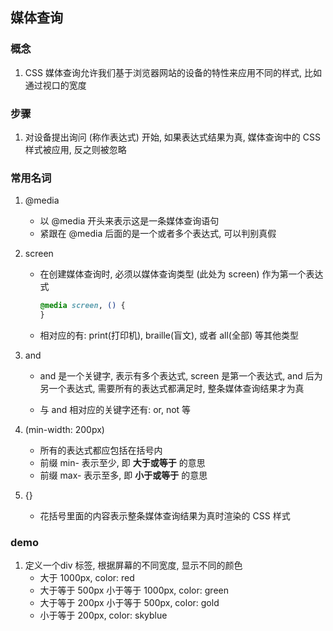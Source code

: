## 媒体查询

### 概念

1. CSS 媒体查询允许我们基于浏览器网站的设备的特性来应用不同的样式, 比如通过视口的宽度



### 步骤

1. 对设备提出询问 (称作表达式) 开始, 如果表达式结果为真, 媒体查询中的 CSS 样式被应用, 反之则被忽略



### 常用名词

1. @media

   + 以 @media 开头来表示这是一条媒体查询语句
   + 紧跟在 @media 后面的是一个或者多个表达式, 可以判别真假

2. screen

   + 在创建媒体查询时, 必须以媒体查询类型 (此处为 screen) 作为第一个表达式

     ```css
     @media screen, () {
     }
     ```

   + 相对应的有: print(打印机), braille(盲文), 或者 all(全部) 等其他类型

3. and

   + and 是一个关键字, 表示有多个表达式, screen 是第一个表达式, and 后为另一个表达式, 需要所有的表达式都满足时, 整条媒体查询结果才为真

   + 与 and 相对应的关键字还有: or, not 等

4. (min-width: 200px)

   + 所有的表达式都应包括在括号内
   + 前缀 min- 表示至少, 即 **大于或等于** 的意思
   + 前缀 max- 表示至多, 即 **小于或等于** 的意思

5. {}

   + 花括号里面的内容表示整条媒体查询结果为真时渲染的 CSS 样式



### demo

1. 定义一个div 标签, 根据屏幕的不同宽度, 显示不同的颜色
   + 大于 1000px, color: red
   + 大于等于 500px 小于等于 1000px, color: green
   + 大于等于 200px 小于等于 500px, color: gold
   + 小于等于 200px, color: skyblue

```html

```



